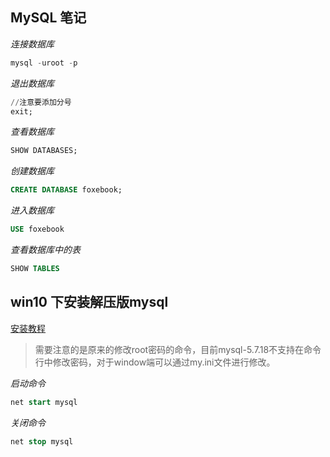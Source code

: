 ## MySQL 笔记

*连接数据库*

```sql
mysql -uroot -p
```

*退出数据库*

```sql
//注意要添加分号
exit;
```

*查看数据库*

```sql
SHOW DATABASES;
```

*创建数据库*

```sql
CREATE DATABASE foxebook;
```

*进入数据库*

```sql
USE foxebook
```

*查看数据库中的表*

```sql
SHOW TABLES
```

## win10 下安装解压版mysql

[安装教程](http://www.cnblogs.com/tongy0/p/6739188.html)

>需要注意的是原来的修改root密码的命令，目前mysql-5.7.18不支持在命令行中修改密码，对于window端可以通过my.ini文件进行修改。

*启动命令*

```sql
net start mysql
```

*关闭命令*

```sql
net stop mysql
```










